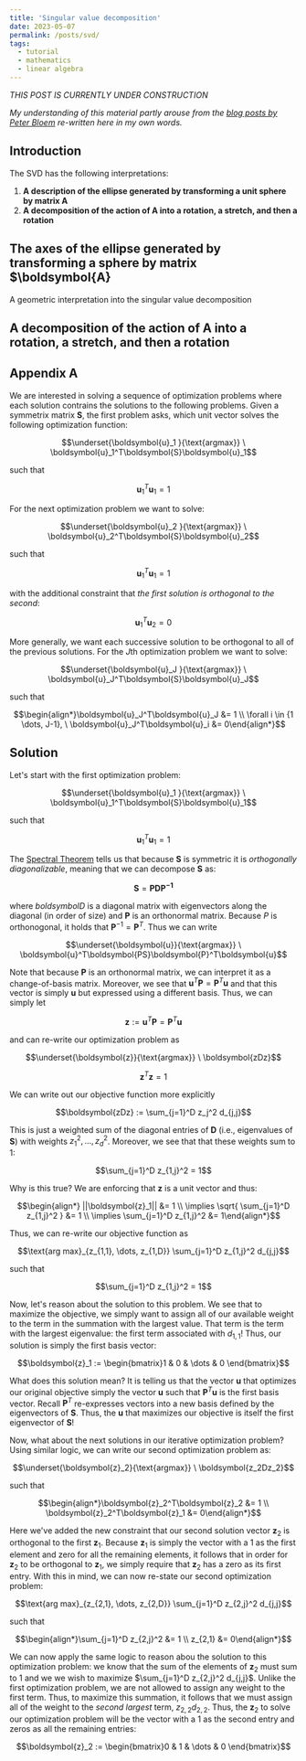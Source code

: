 ```yaml
---
title: 'Singular value decomposition'
date: 2023-05-07
permalink: /posts/svd/
tags:
  - tutorial
  - mathematics
  - linear algebra
---
```


_THIS POST IS CURRENTLY UNDER CONSTRUCTION_

_My understanding of this material partly arouse from the [blog posts by Peter Bloem](https://peterbloem.nl/blog/pca-2) re-written here in my own words._

Introduction
------------

The SVD has the following interpretations:

1. **A description of the ellipse generated by transforming a unit sphere by matrix $\boldsymbol{A}$**
2. **A decomposition of the action of $\boldsymbol{A}$ into a rotation, a stretch, and then a rotation** 

The axes of the ellipse generated by transforming a sphere by matrix $\boldsymbol{A}
------------------------------------------------------------------------------------

A geometric interpretation into the singular value decomposition

A decomposition of the action of $\boldsymbol{A}$ into a rotation, a stretch, and then a rotation
-------------------------------------------------------------------------------------------------


Appendix A
-----------

We are interested in solving a sequence of optimization problems where each solution contrains the solutions to the following problems. Given a symmetrix matrix $\boldsymbol{S}$, the first problem asks, which unit vector solves the following optimization function:

$$\underset{\boldsymbol{u}_1 }{\text{argmax}} \ \boldsymbol{u}_1^T\boldsymbol{S}\boldsymbol{u}_1$$

such that 

$$\boldsymbol{u}_1^T\boldsymbol{u}_1 = 1$$

For the next optimization problem we want to solve:

$$\underset{\boldsymbol{u}_2 }{\text{argmax}} \ \boldsymbol{u}_2^T\boldsymbol{S}\boldsymbol{u}_2$$

such that 

$$\boldsymbol{u}_1^T\boldsymbol{u}_1 = 1$$

with the additional constraint that _the first solution is orthogonal to the second_:

$$\boldsymbol{u}_1^T\boldsymbol{u}_2 = 0$$

More generally, we want each successive solution to be orthogonal to all of the previous solutions. For the $J$th optimization problem we want to solve:

$$\underset{\boldsymbol{u}_J }{\text{argmax}} \ \boldsymbol{u}_J^T\boldsymbol{S}\boldsymbol{u}_J$$


such that

$$\begin{align*}\boldsymbol{u}_J^T\boldsymbol{u}_J &= 1 \\ \forall i \in {1 \dots, J-1}, \ \boldsymbol{u}_J^T\boldsymbol{u}_i &= 0\end{align*}$$


Solution
--------

Let's start with the first optimization problem: 

$$\underset{\boldsymbol{u}_1 }{\text{argmax}} \ \boldsymbol{u}_1^T\boldsymbol{S}\boldsymbol{u}_1$$

such that 

$$\boldsymbol{u}_1^T\boldsymbol{u}_1 = 1$$

The [Spectral Theorem](https://inst.eecs.berkeley.edu/~ee127/sp21/livebook/l_sym_sed.html) tells us that because $\boldsymbol{S}$ is symmetric it is _orthogonally diagonalizable_, meaning that we can decompose $\boldsymbol{S}$ as:

$$\boldsymbol{S} = \boldsymbol{PDP^{-1}}$$

where $boldsymbol{D}$ is a diagonal matrix with eigenvectors along the diagonal (in order of size) and $\boldsymbol{P}$ is an orthonormal matrix. Because $P$ is orthonogonal, it holds that $\boldsymbol{P}^{-1} = \boldsymbol{P}^T$. Thus we can write 

$$\underset{\boldsymbol{u}}{\text{argmax}} \ \boldsymbol{u}^T\boldsymbol{PS}\boldsymbol{P}^T\boldsymbol{u}$$

Note that because $\boldsymbol{P}$ is an orthonormal matrix, we can interpret it as a change-of-basis matrix. Moreover, we see that $\boldsymbol{u}^T\boldsymbol{P} = \boldsymbol{P}^T\boldsymbol{u}$ and that this vector is simply $\boldsymbol{u}$ but expressed using a different basis. Thus, we can simply let 

$$\boldsymbol{z} := \boldsymbol{u}^T\boldsymbol{P} = \boldsymbol{P}^T\boldsymbol{u}$$

and can re-write our optimization problem as 

$$\underset{\boldsymbol{z}}{\text{argmax}} \ \boldsymbol{zDz}$$

$$\boldsymbol{z}^T\boldsymbol{z} = 1$$

We can write out our objective function more explicitly

$$\boldsymbol{zDz} := \sum_{j=1}^D z_j^2 d_{j,j}$$

This is just a weighted sum of the diagonal entries of $\boldsymbol{D}$ (i.e., eigenvalues of $\boldsymbol{S}$) with weights $z_1^2, \dots, z_d^2$. Moreover, we see that that these weights sum to 1:

$$\sum_{j=1}^D z_{1,j}^2 = 1$$

Why is this true? We are enforcing that $\boldsymbol{z}$ is a unit vector and thus:

$$\begin{align*} ||\boldsymbol{z}_1|| &= 1 \\ \implies \sqrt{ \sum_{j=1}^D z_{1,j}^2 }  &= 1 \\ \implies \sum_{j=1}^D z_{1,j}^2 &= 1\end{align*}$$ 

Thus, we can re-write our objective function as 

$$\text{arg max}_{z_{1,1}, \dots, z_{1,D}} \sum_{j=1}^D z_{1,j}^2 d_{j,j}$$

such that

$$\sum_{j=1}^D z_{1,j}^2 = 1$$

Now, let's reason about the solution to this problem. We see that to maximize the objective, we simply want to assign all of our available weight to the term in the summation with the largest value. That term is the term with the largest eigenvalue: the first term associated with $d_{1,1}$! Thus, our solution is simply the first basis vector:

$$\boldsymbol{z}_1 := \begin{bmatrix}1 & 0 & \dots & 0 \end{bmatrix}$$

What does this solution mean? It is telling us that the vector $\boldsymbol{u}$ that optimizes our original objective simply the vector $\boldsymbol{u}$ such that $\boldsymbol{P}^T\boldsymbol{u}$ is the first basis vector. Recall $\boldsymbol{P}^T$ re-expresses vectors into a new basis defined by the eigenvectors of $\boldsymbol{S}$. Thus, the $\boldsymbol{u}$ that maximizes our objective is itself the first eigenvector of $\boldsymbol{S}$!

Now, what about the next solutions in our iterative optimization problem? Using similar logic, we can write our second optimization problem as:

$$\underset{\boldsymbol{z}_2}{\text{argmax}} \ \boldsymbol{z_2Dz_2}$$

such that 

$$\begin{align*}\boldsymbol{z}_2^T\boldsymbol{z}_2 &= 1 \\ \boldsymbol{z}_2^T\boldsymbol{z}_1 &= 0\end{align*}$$

Here we've added the new constraint that our second solution vector $\boldsymbol{z}_2$ is orthogonal to the first $\boldsymbol{z}_1$. Because $\boldsymbol{z}_1$ is simply the vector with a 1 as the first element and zero for all the remaining elements, it follows that in order for $\boldsymbol{z}_2$ to be orthogonal to $\boldsymbol{z}_1$, we simply require that $\boldsymbol{z}_2$ has a zero as its first entry. With this in mind, we can now re-state our second optimization problem:

$$\text{arg max}_{z_{2,1}, \dots, z_{2,D}} \sum_{j=1}^D z_{2,j}^2 d_{j,j}$$

such that

$$\begin{align*}\sum_{j=1}^D z_{2,j}^2 &= 1 \\ z_{2,1} &= 0\end{align*}$$

We can now apply the same logic to reason abou the solution to this optimization problem: we know that the sum of the elements of $\boldsymbol{z}_2$ must sum to 1 and we we wish to maximize $\sum_{j=1}^D z_{2,j}^2 d_{j,j}$. Unlike the first optimization problem, we are not allowed to assign any weight to the first term. Thus, to maximize this summation, it follows that we must assign all of the weight to the _second largest_ term, $z_{2,2}d_{2,2}$.  Thus, the $\boldsymbol{z}_2$ to solve our optimization problem will be the vector with a 1 as the second entry and zeros as all the remaining entries:

$$\boldsymbol{z}_2 := \begin{bmatrix}0 & 1 & \dots & 0 \end{bmatrix}$$


